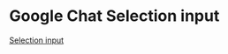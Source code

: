 # Google Chat Selection input

[Selection input](https://developers.google.com/chat/ui/widgets/selection-input)
